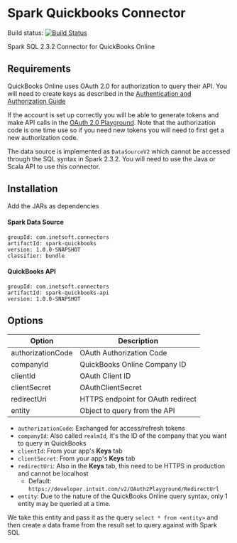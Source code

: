 # Spark Quickbooks Connector

Build status: [![Build Status](https://travis-ci.com/inetsoft-technology/spark-quickbooks.svg?branch=master)](https://travis-ci.org/inetsoft-technology/spark-quickbooks)

Spark SQL 2.3.2 Connector for QuickBooks Online

## Requirements

QuickBooks Online uses OAuth 2.0 for authorization to query their API. You will need to
create keys as described in the [Authentication and Authorization Guide](https://developer.intuit.com/app/developer/qbo/docs/develop/authentication-and-authorization/oauth-2.0#obtain-oauth2-credentials-for-your-app)

If the account is set up correctly you will be able to generate tokens and make API calls in the
[OAuth 2.0 Playground](https://developer.intuit.com/v2/ui#/playground). Note that the authorization
code is one time use so if you need new tokens you will need to first get a new authorization code.

The data source is implemented as `DataSourceV2` which cannot be accessed through the SQL syntax
in Spark 2.3.2. You will need to use the Java or Scala API to use this connector.

## Installation

Add the JARs as dependencies

#### Spark Data Source
```
groupId: com.inetsoft.connectors
artifactId: spark-quickbooks
version: 1.0.0-SNAPSHOT
classifier: bundle
```

#### QuickBooks API
```
groupId: com.inetsoft.connectors
artifactId: spark-quickbooks-api
version: 1.0.0-SNAPSHOT
```

## Options

| Option            | Description                       |
| ----------------- |---------------------------------- |
| authorizationCode | OAuth Authorization Code          |
| companyId         | QuickBooks Online Company ID      |
| clientId          | OAuth Client ID                   |
| clientSecret      | OAuthClientSecret                 |
| redirectUri       | HTTPS endpoint for OAuth redirect |
| entity            | Object to query from the API      |

* `authorizationCode`: Exchanged for access/refresh tokens
* `companyId`: Also called `realmId`, it's the ID of the company that you want to query in QuickBooks
* `clientId`: From your app's **Keys** tab
* `clientSecret`: From your app's **Keys** tab
* `redirectUri`: Also in the **Keys** tab, this need to be HTTPS in production and cannot be localhost
  * Default: `https://developer.intuit.com/v2/OAuth2Playground/RedirectUrl`
* `entity`: Due to the nature of the QuickBooks Online query syntax, only 1 entity may be queried at a time.

We take this entity and pass it as the query `select * from <entity>` and then create a data frame
from the result set to query against with Spark SQL

